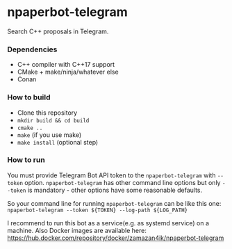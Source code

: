 # npaperbot-telegram
Search C++ proposals in Telegram.

### Dependencies
* C++ compiler with C++17 support
* CMake + make/ninja/whatever else
* Conan

### How to build
* Clone this repository
* `mkdir build && cd build`
* `cmake ..`
* `make` (if you use make)
* `make install` (optional step) 

### How to run
You must provide Telegram Bot API token to the `npaperbot-telegram` with `--token` option. `npaperbot-telegram` has other command line options but only `--token` is mandatory - other options have some reasonable defaults.

So your command line for running `npaperbot-telegram` can be like this one:
`npaperbot-telegram --token ${TOKEN} --log-path ${LOG_PATH}`

I recommend to run this bot as a service(e.g. as systemd service) on a machine.
Also Docker images are available here: https://hub.docker.com/repository/docker/zamazan4ik/npaperbot-telegram

